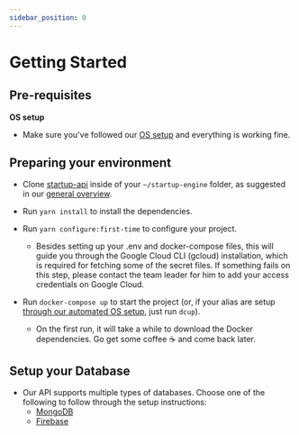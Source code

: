 ```yaml
---
sidebar_position: 0
---
```


# Getting Started

## Pre-requisites

**OS setup**

 - Make sure you've followed our [OS setup](../os/os-setup.md) and everything is working fine.

## Preparing your environment

- Clone [startup-api](https://github.com/startup-bootstrap-engine/startup-api) inside of your `~/startup-engine` folder, as suggested in our [general overview](../general-overview/getting-started.md).

- Run `yarn install` to install the dependencies.

- Run `yarn configure:first-time` to configure your project.
  - Besides setting up your .env and docker-compose files, this will guide you through the Google Cloud CLI (gcloud) installation, which is required for fetching some of the secret files. If something fails on this step, please contact the team leader for him to add your access credentials on Google Cloud.

- Run `docker-compose up` to start the project (or, if your alias are setup [through our automated OS setup](../os/automated-os-setup.md), just run `dcup`).
  - On the first run, it will take a while to download the Docker dependencies. Go get some coffee ☕ and come back later.



## Setup your Database

- Our API supports multiple types of databases. Choose one of the following to follow through the setup instructions:
  - [MongoDB](./databases/robo3t.md)
  - [Firebase](./databases/firebase.md)
